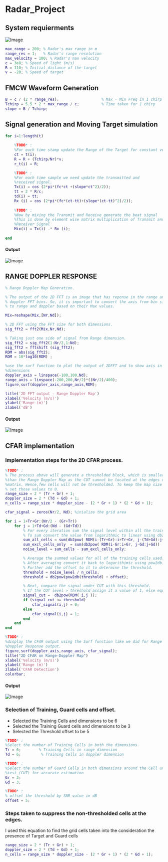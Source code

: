 # Radar_Project

## System requierments
![Image](Images/Screenshot_2.png)
```Matlab
max_range = 200; % Radar's max range in m
range_res = 1;   % Radar's range resolution
max_velocity = 100; % Radar's max velocity
c = 3e8; % Speed of light (m/s)
R = 110; % Initial distance of the target
v = -20; % Speed of target
```

## FMCW Waveform Generation
```matlab
B = c / (2 * range_res);                   % Max - Min Freq in 1 chirp
Tchirp = 5.5 * 2 * max_range / c;          % Time taken for 1 chirp
slope = B / Tchirp;
```

## Signal generation and Moving Target simulation
```matlab
for i=1:length(t)         
    
    %TODO* :
    %For each time stamp update the Range of the Target for constant velocity. 
    ct = t(i);
    R = R + (Tchirp/Nr)*v;
    r_t(i) = R;

    %TODO* :
    %For each time sample we need update the transmitted and
    %received signal. 
    Tx(i) = cos (2*pi*(fc*ct +(slope*ct^2)/2));
    tt = 2 * R/c;
    td(i) = tt;
    Rx (i) = cos (2*pi*(fc*(ct-tt)+(slope*(ct-tt)^2)/2));
    
    %TODO* :
    %Now by mixing the Transmit and Receive generate the beat signal
    %This is done by element wise matrix multiplication of Transmit and
    %Receiver Signal
    Mix(i) = Tx(i) .* Rx (i);
    
end
```
#### Output
![Image](Images/Screenshot_3.png)


## RANGE DOPPLER RESPONSE

```matlab
% Range Doppler Map Generation.

% The output of the 2D FFT is an image that has reponse in the range and
% doppler FFT bins. So, it is important to convert the axis from bin sizes
% to range and doppler based on their Max values.

Mix=reshape(Mix,[Nr,Nd]);

% 2D FFT using the FFT size for both dimensions.
sig_fft2 = fft2(Mix,Nr,Nd);

% Taking just one side of signal from Range dimension.
sig_fft2 = sig_fft2(1:Nr/2,1:Nd);
sig_fft2 = fftshift (sig_fft2);
RDM = abs(sig_fft2);
RDM = 10*log10(RDM) ;

%use the surf function to plot the output of 2DFFT and to show axis in both
%dimensions
doppler_axis = linspace(-100,100,Nd);
range_axis = linspace(-200,200,Nr/2)*((Nr/2)/400);
figure,surf(doppler_axis,range_axis,RDM);

title('2D FFT output - Range Doppler Map')
xlabel('Velocity (m/s)')
ylabel('Range (m)')
zlabel('dB')
```
#### Output

![Image](Images/Screenshot_4.png)


## CFAR implementation

### Implementation steps for the 2D CFAR process.
```matlab
%TODO* :
% The process above will generate a thresholded block, which is smaller 
%than the Range Doppler Map as the CUT cannot be located at the edges of
%matrix. Hence,few cells will not be thresholded. To keep the map size same
% set those values to 0. 
range_size = 2 * (Tr + Gr) + 1;
doppler_size = 2 * (Td + Gd) + 1;
n_cells = range_size * doppler_size - (2 * Gr + 1) * (2 * Gd + 1);

cfar_signal = zeros(Nr/2, Nd); %inialize the grid area

for i = 1+Tr+Gr:(Nr/2 - (Gr+Tr))
    for j = 1+Td+Gd:(Nd - (Gd+Td))
        % For every iteration sum the signal level within all the training cells.
        % To sum convert the value from logarithmic to linear using db2pow function.
        sum_all_cells = sum(db2pow( RDM(i-(Tr+Gr):i+Tr+Gr, j-(Td+Gd):j+Td+Gd)) , 'all');
        sum_excl_cells_only  = sum(db2pow( RDM(i-Gr:i+Gr, j-Gd:j+Gd)) , 'all');
        noise_level = sum_cells - sum_excl_cells_only;

        % Average the summed values for all of the training cells used.
        % After averaging convert it back to logarithimic using pow2db.
        % Further add the offset to it to determine the threshold. 
        threshold = noise_level / n_cells;
        threshold = db2pow(pow2db(threshold) + offset);

        % Next, compare the signal under CUT with this threshold. 
        % If the CUT level > threshold assign it a value of 1, else equate it to 0.
        signal_cut =  db2pow(RDM( i,j ));
        if (signal_cut <= threshold)
            cfar_signal(i,j) = 0;
        else
            cfar_signal(i,j) = 1;
        end
    end
end

%TODO* :
%display the CFAR output using the Surf function like we did for Range
%Doppler Response output.
figure,surf(doppler_axis,range_axis, cfar_signal);
title("2D CFAR on Range-Doppler Map")
xlabel('Velocity (m/s)')
ylabel('Range (m)')
zlabel('CFAR Detection')
colorbar;
```
#### Output

![Image](Images/Screenshot_5.png)


### Selection of Training, Guard cells and offset.
- Selected the Training Cells and dimensions to be 6
- Selected the Training Guard cells and dimensions to be 3
- Selected the Threshold offset to be 5

```matlab
%TODO* :
%Select the number of Training Cells in both the dimensions.
Tr = 6;        % Training Cells in range dimension
Td = 6;         % Training Cells in doppler dimension

%TODO* :
%Select the number of Guard Cells in both dimensions around the Cell under 
%test (CUT) for accurate estimation
Gr = 3;
Gd = 3;

%TODO* :
% offset the threshold by SNR value in dB
offset = 5;

```
### Steps taken to suppress the non-thresholded cells at the edges.
I used this equation to find the grid cells taken into the consideration the presence of Target and Guard cells

```matlab
range_size = 2 * (Tr + Gr) + 1;
doppler_size = 2 * (Td + Gd) + 1;
n_cells = range_size * doppler_size - (2 * Gr + 1) * (2 * Gd + 1);
```

